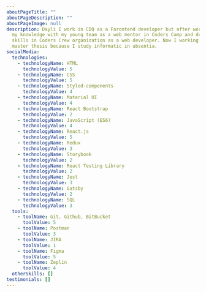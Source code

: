 ```yaml
---
aboutPageTitle: ""
aboutPageDescription: ""
aboutPageImage: null
description: Dayli I work in CDQ as a Forontend developer but after work I share
  my knowledge with my young team as a web mentor in Coders Camp and develop my
  skills in Coders Crew organization as a web developer. Now I working on my
  master thesis because I study informatic in absentia.
socialMedia:
  technologies:
    - technologyName: HTML
      technologyValue: 5
    - technologyName: CSS
      technologyValue: 5
    - technologyName: Styled-components
      technologyValue: 4
    - technologyName: Material UI
      technologyValue: 4
    - technologyName: React Bootstrap
      technologyValue: 2
    - technologyName: JavaScript (ES6)
      technologyValue: 4
    - technologyName: React.js
      technologyValue: 5
    - technologyName: Redux
      technologyValue: 3
    - technologyName: Storybook
      technologyValue: 2
    - technologyName: React Testing Library
      technologyValue: 2
    - technologyName: Jest
      technologyValue: 3
    - technologyName: Gatsby
      technologyValue: 2
    - technologyName: SQL
      technologyValue: 3
  tools:
    - toolName: Git, Github, BitBucket
      toolValue: 5
    - toolName: Postman
      toolValue: 3
    - toolName: JIRA
      toolValue: 1
    - toolName: Figma
      toolValue: 5
    - toolName: Zeplin
      toolValue: 4
  otherSkills: []
testimonials: []
---
```

